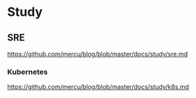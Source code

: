 # Study

## SRE
https://github.com/mercu/blog/blob/master/docs/study/sre.md

### Kubernetes
https://github.com/mercu/blog/blob/master/docs/study/k8s.md

